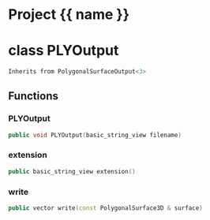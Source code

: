 <script setup>
import {useRoute} from 'vitepress'
const {path} = useRoute()
const tokens = path.split('/')
const words = tokens[2].split('-');
for (let i = 0; i < words.length; i++) {
    words[i] = words[i].charAt(0).toUpperCase() + words[i].slice(1);
    words[i] = words[i].replace('geode', 'Geode')
}
const name = words.join('-');
</script>
# Project {{ name }}

# class PLYOutput


```cpp
Inherits from PolygonalSurfaceOutput<3>
```



## Functions

### PLYOutput

```cpp
public void PLYOutput(basic_string_view filename)
```


### extension

```cpp
public basic_string_view extension()
```


### write

```cpp
public vector write(const PolygonalSurface3D & surface)
```





